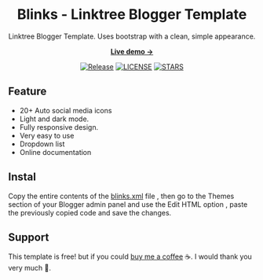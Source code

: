 <div align="center">
  
  # Blinks - Linktree Blogger Template 

  <p>Linktree Blogger Template. Uses bootstrap with a clean, simple appearance.<p>

  <p><a href="https://link.inputekno.com/"><strong> Live demo &rarr;</strong></a></p>

  <p>
    <a href="https://github.com/rulnoveid/blinks/releases"><img src="https://img.shields.io/github/v/release/rulnoveid/blinks" alt="Release"></a>
    <a href="https://github.com/rulnoveid/blinks/blob/main/LICENSE"><img src="https://img.shields.io/github/license/rulnoveid/blinks" alt="LICENSE"></a>
    <a href="https://github.com/rulnoveid/blinks/stargazers"><img src="https://img.shields.io/github/stars/rulnoveid/blinks" alt="STARS"></a>
  </p>
</div>

## Feature

- 20+ Auto social media icons
- Light and dark mode.
- Fully responsive design.
- Very easy to use
- Dropdown list
- Online documentation

## Instal

Copy the entire contents of the [blinks.xml](https://github.com/rulnoveid/blinks/blob/main/themes/blinks/blinks.xml) file , then go to the Themes section of your Blogger admin panel and use the Edit HTML option , paste the previously copied code and save the changes.

## Support
This template is free! but if you could [buy me a coffee](https://ko-fi.com/inputekno) ☕. I would thank you very much 👏.
